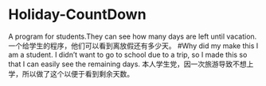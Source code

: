 # Holiday-CountDown
A program for students.They can see how many days are left until vacation.
一个给学生的程序，他们可以看到离放假还有多少天。
#Why did my make this
I am a student. I didn’t want to go to school due to a trip, so I made this so that I can easily see the remaining days.
本人学生党，因一次旅游导致不想上学，所以做了这个以便于看到剩余天数。
